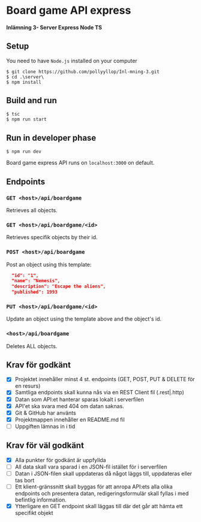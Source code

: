 # Board game API express

#### Inlämning 3- Server Express Node TS

## Setup

You need to have `Node.js` installed on your computer

```
$ git clone https://github.com/pollyyllop/Inl-mning-3.git
$ cd .\server\
$ npm install
```

## Build and run

```
$ tsc
$ npm run start
```

## Run in developer phase

```
$ npm run dev
```

Board game express API runs on `localhost:3000` on default.

## Endpoints

### `GET <host>/api/boardgame`

Retrieves all objects.

### `GET <host>/api/boardgame/<id>`

Retrieves specifik objects by their id.

### `POST <host>/api/boardgame`

Post an object using this template:

```json
  "id": "1",
  "name": "Nemesis",
  "description": "Escape the aliens",
  "published": 1993
```

### `PUT <host>/api/boardgame/<id>`

Update an object using the template above and the object's id.

### `<host>/api/boardgame`

Deletes ALL objects.

## Krav för godkänt

- [x] Projektet innehåller minst 4 st. endpoints (GET, POST, PUT & DELETE för en resurs)
- [x] Samtliga endpoints skall kunna nås via en REST Client fil (.rest|.http)
- [x] Datan som API:et hanterar sparas lokalt i serverfilen
- [x] API'et ska svara med 404 om datan saknas.
- [x] Git & GitHub har använts
- [x] Projektmappen innehåller en README.md fil
- [ ] Uppgiften lämnas in i tid

## Krav för väl godkänt

- [x] Alla punkter för godkänt är uppfyllda
- [ ] All data skall vara sparad i en JSON-fil istället för i serverfilen
- [ ] Datan i JSON-filen skall uppdateras då något läggs till, uppdateras eller tas bort
- [ ] Ett klient-gränssnitt skall byggas för att anropa API:ets alla olika endpoints och presentera datan, redigeringsformulär skall fyllas i med befintlig information.
- [x] Ytterligare en GET endpoint skall läggas till där det går att hämta ett specifikt objekt
